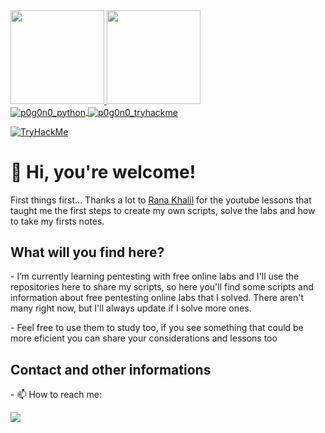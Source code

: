 <head>
  <div>
      <a href="https://github.com/p0g0n0">
      <img height="150em" src="https://github-readme-stats.vercel.app/api?username=p0g0n0&show_icons=true&hide=stars&rank_icon=github&theme=tokyonight"/>
      <img height="150em" src="https://github-readme-stats.vercel.app/api/top-langs/?username=p0g0n0&show_icons=true&hide=stars&theme=tokyonight"/>
       </a>
  </div>
  <!---- <div><img height='30em' src="https://cdn.jsdelivr.net/gh/devicons/devicon/icons/python/python-original.svg" /></div> 
            <img height='30em' src="https://cdn.jsdelivr.net/gh/devicons/devicon/icons/javascript/javascript-original.svg" />--->
  <div>
      <a href="https://github.com/p0g0n0">
        <img align="center" alt="p0g0n0_python" src="https://img.shields.io/badge/Python-14354C?style=for-the-badge&logo=python&logoColor=white"/>
       </a>
      <!---<a href="https://github.com/p0g0n0">
          <img align="center" alt="p0g0n0_javascript" src="https://img.shields.io/badge/JavaScript-F7DF1E.svg?style=for-the-badge&logo=JavaScript&logoColor=black"/>
      </a>--->
      <a href="https://tryhackme.com/p/p0g0n0">
          <img align="center" alt="p0g0n0_tryhackme" src="https://img.shields.io/badge/TryHackMe-212C42.svg?style=for-the-badge&logo=TryHackMe&logoColor=white"/>
      </a>
  </div>
  <div>
          <p>
          </p>
          <p>
             <a href="https://tryhackme.com/p/p0g0n0">
                  <img src="https://raw.githubusercontent.com/p0g0n0/p0g0n0/main/assets/thm_propic.png" alt="TryHackMe"/>
            </a>
          </p>
  </div>
  <div>
    <h1>👋 Hi, you're welcome!</h1>
  </div>
</head>
<body>
  <div>
    <p> First things first...
      Thanks a lot to <a href="https://github.com/rkhal101">Rana Khalil</a> for the youtube lessons that taught me the first steps 
      to create my own scripts, solve the labs and how to take my firsts notes.
    </p>
  </div>
  <div>
    <h2> What will you find here? </h2>
    <p>
      - I’m currently learning pentesting with free online labs and I'll use the repositories here to share my scripts, 
        so here you'll find some scripts and information about free pentesting online labs that I solved. There aren't 
         many right now, but I'll always update if I solve more ones.
    </p>
    <p>
      - Feel free to use them to study too, if you see something that could be more eficient you can share your considerations and lessons too
    </p>
  </div>
</body>
<bottom>
  <div>
    <h2> Contact and other informations </h2>
    <p> 
      - 📫 How to reach me:
    </p>
    <p>
      <a href="mailto:p0g0n0@proton.me"><img src=https://img.shields.io/badge/ProtonMail-8B89CC?style=for-the-badge&logo=protonmail&logoColor=white> </a>
      <!--- <a href="https://github.com/p0g0n0"><img src="https://img.shields.io/badge/Discord-5865F2.svg?style=for-the-badge&logo=Discord&logoColor=white"/> </a> --->
      <!--- <a href="https://github.com/p0g0n0"><img src="https://img.shields.io/badge/Instagram-E4405F.svg?style=for-the-badge&logo=Instagram&logoColor=white"/> </a> --->
    </p>
  </div>
 </bottom>
